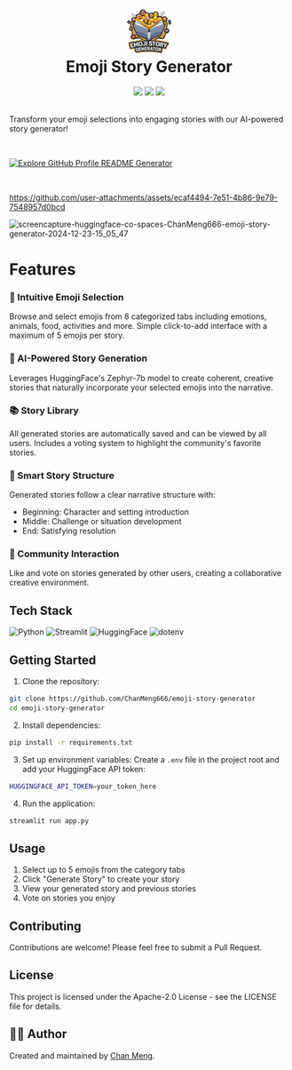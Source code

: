 <div align="center">
 <h1><img src="public/emoji-story-generator.svg" width="80px"><br/>Emoji Story Generator</h1>
 <img src="https://img.shields.io/badge/Python-3.7+-blue.svg" style="vertical-align:center"/>
 <img src="https://img.shields.io/badge/Streamlit-1.22.0-FF4B4B.svg" style="vertical-align:center"/>
 <img src="https://img.shields.io/badge/License-MIT-green.svg" style="vertical-align:center"/>
</div>
<br/>

Transform your emoji selections into engaging stories with our AI-powered story generator!

<br/>

[![Explore GitHub Profile README Generator](https://gradient-svg-generator.vercel.app/?text=👉+Try+It+Now!+👈&height=40&template=pride-rainbow)](https://huggingface.co/spaces/ChanMeng666/emoji-story-generator)

<br/>

https://github.com/user-attachments/assets/ecaf4494-7e51-4b86-9e79-7548957d0bcd


![screencapture-huggingface-co-spaces-ChanMeng666-emoji-story-generator-2024-12-23-15_05_47](https://github.com/user-attachments/assets/4b48b701-7528-40c2-91af-9f9997abb822)


# Features

### 🎨 Intuitive Emoji Selection
Browse and select emojis from 8 categorized tabs including emotions, animals, food, activities and more. Simple click-to-add interface with a maximum of 5 emojis per story.

### 🤖 AI-Powered Story Generation
Leverages HuggingFace's Zephyr-7b model to create coherent, creative stories that naturally incorporate your selected emojis into the narrative.

### 📚 Story Library
All generated stories are automatically saved and can be viewed by all users. Includes a voting system to highlight the community's favorite stories.

### 💫 Smart Story Structure
Generated stories follow a clear narrative structure with:
- Beginning: Character and setting introduction
- Middle: Challenge or situation development
- End: Satisfying resolution

### 👥 Community Interaction
Like and vote on stories generated by other users, creating a collaborative creative environment.

## Tech Stack
![Python](https://img.shields.io/badge/python-%2314354C.svg?style=for-the-badge&logo=python&logoColor=white)
![Streamlit](https://img.shields.io/badge/streamlit-%23FF4B4B.svg?style=for-the-badge&logo=streamlit&logoColor=white)
![HuggingFace](https://img.shields.io/badge/huggingface-%23FFD21E.svg?style=for-the-badge&logo=huggingface&logoColor=black)
![dotenv](https://img.shields.io/badge/dotenv-%23000000.svg?style=for-the-badge&logo=dotenv&logoColor=white)

## Getting Started

1. Clone the repository:
```bash
git clone https://github.com/ChanMeng666/emoji-story-generator
cd emoji-story-generator
```

2. Install dependencies:
```bash
pip install -r requirements.txt
```

3. Set up environment variables:
Create a `.env` file in the project root and add your HuggingFace API token:
```bash
HUGGINGFACE_API_TOKEN=your_token_here
```

4. Run the application:
```bash
streamlit run app.py
```

## Usage
1. Select up to 5 emojis from the category tabs
2. Click "Generate Story" to create your story
3. View your generated story and previous stories
4. Vote on stories you enjoy

## Contributing
Contributions are welcome! Please feel free to submit a Pull Request.

## License
This project is licensed under the Apache-2.0 License - see the LICENSE file for details.

## 🙋‍♀ Author

Created and maintained by [Chan Meng](https://github.com/ChanMeng666).
